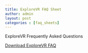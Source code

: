 ```yaml
---
title: ExploreVR FAQ Sheet
author: admin
layout: post
categories : [faq_sheets] 
---
```

ExploreVR Frequently Asked Questions

<p><a href="/files/FactSheet_exploreVRlink.pdf">Download ExploreVR FAQ</a></p>
